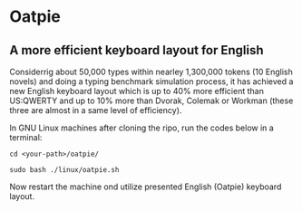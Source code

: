 # Oatpie
## A more efficient keyboard layout for English

Considerrig about 50,000 types within nearley 1,300,000 tokens (10 English novels) and doing a typing benchmark simulation process, it has achieved a new English keyboard layout which is up to 40% more efficient than US:QWERTY and up to 10% more than Dvorak, Colemak or Workman (these three are almost in a same level of efficiency).

In GNU Linux machines after cloning the ripo, run the codes below in a terminal:

``cd <your-path>/oatpie/``

``sudo bash ./linux/oatpie.sh``

Now restart the machine ond utilize presented English (Oatpie) keyboard layout.